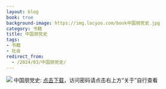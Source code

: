 ```yaml
---
layout: blog
book: true
background-image: https://img.locyoo.com/book中国朋党史.jpg
category: 书籍
title: 中国朋党史
tags:
- 书籍
- 社会
redirect_from:
  - /2024/03/中国朋党史/
---
```

![](https://img.locyoo.com/book中国朋党史.jpg)
中国朋党史: <a name = "ref1" href="https://url18.ctfile.com/f/50983618-1060770607-f5d445?p=3619">点击下载</a>，访问密码请点击右上方“关于”自行查看